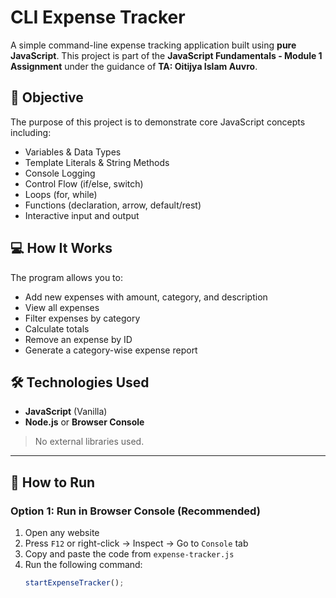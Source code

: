 # CLI Expense Tracker

A simple command-line expense tracking application built using **pure JavaScript**. This project is part of the **JavaScript Fundamentals - Module 1 Assignment** under the guidance of **TA: Oitijya Islam Auvro**.

## 📌 Objective

The purpose of this project is to demonstrate core JavaScript concepts including:

- Variables & Data Types
- Template Literals & String Methods
- Console Logging
- Control Flow (if/else, switch)
- Loops (for, while)
- Functions (declaration, arrow, default/rest)
- Interactive input and output

## 💻 How It Works

The program allows you to:

- Add new expenses with amount, category, and description
- View all expenses
- Filter expenses by category
- Calculate totals
- Remove an expense by ID
- Generate a category-wise expense report

## 🛠️ Technologies Used

- **JavaScript** (Vanilla)
- **Node.js** or **Browser Console**

> No external libraries used.

---

## 🚀 How to Run

### Option 1: Run in Browser Console (Recommended)

1. Open any website
2. Press `F12` or right-click → Inspect → Go to `Console` tab
3. Copy and paste the code from `expense-tracker.js`
4. Run the following command:
   ```javascript
   startExpenseTracker();
